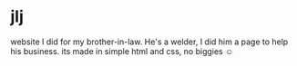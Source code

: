 # jlj
website I did for my brother-in-law. He's a welder, I did him a page to help his business. its made in simple html and css, no biggies ☺
